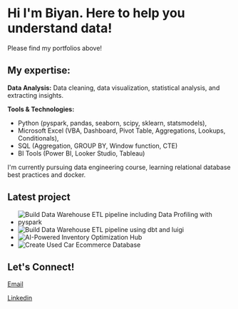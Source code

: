 # Hi I'm Biyan. Here to help you understand data!
Please find my portfolios above!

## My expertise:
**Data Analysis:** 
Data cleaning, data visualization, statistical analysis, and extracting insights.

**Tools & Technologies:**
- Python (pyspark, pandas, seaborn, scipy, sklearn, statsmodels),
- Microsoft Excel (VBA, Dashboard, Pivot Table, Aggregations, Lookups, Conditionals),
- SQL (Aggregation, GROUP BY, Window function, CTE)
- BI Tools (Power BI, Looker Studio, Tableau)

I'm currently pursuing data engineering course, learning relational database best practices and docker.

## Latest project
- ![Build Data Warehouse ETL pipeline including Data Profiling with pyspark](./project/DataEngineer/startup_investment_etl_pipeline)
- ![Build Data Warehouse ETL pipeline using dbt and luigi](./project/DataEngineer/pacbook_store)
- ![AI-Powered Inventory Optimization Hub](https://github.com/Group4IYKRA/ai-dashboard-app)
- ![Create Used Car Ecommerce Database](./project/DataEngineer/used_car_ecommerce_database)

## Let's Connect!
[Email](mailto:biyan.bahtiar@gmail.com)

[Linkedin](https://www.linkedin.com/in/biyan-bahtiar-ramadhan/)



